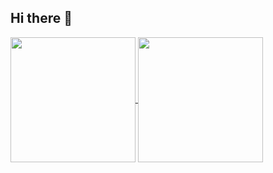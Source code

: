## Hi there 👋

<a href="https://github.com/imMuriloNeres/github-readme-stats">
  <img height=200 align="center" src="https://github-readme-stats.vercel.app/api?username=imMuriloNeres&theme=onedark" />
</a>
<a href="https://github.com/imMuriloNeres/convoychat">
  <img height=200 align="center" src="https://github-readme-stats.vercel.app/api/top-langs?username=imMuriloNeres&layout=compact&langs_count=8&card_width=250&theme=onedark" />
</a>


<!--
**imMuriloNeres/imMuriloNeres** is a ✨ _special_ ✨ repository because its `README.md` (this file) appears on your GitHub profile.

Here are some ideas to get you started:

- 🔭 I’m currently working on ...
- 🌱 I’m currently learning ...
- 👯 I’m looking to collaborate on ...
- 🤔 I’m looking for help with ...
- 💬 Ask me about ...
- 📫 How to reach me: ...
- 😄 Pronouns: ...
- ⚡ Fun fact: ...
-->
